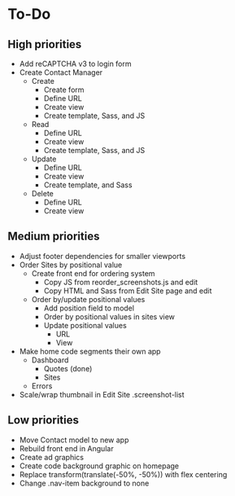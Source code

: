 # To-Do

## High priorities

- Add reCAPTCHA v3 to login form
- Create Contact Manager
  - Create
    - Create form
    - Define URL
    - Create view
    - Create template, Sass, and JS
  - Read
    - Define URL
    - Create view
    - Create template, Sass, and JS
  - Update
    - Define URL
    - Create view
    - Create template, and Sass
  - Delete
    - Define URL
    - Create view

## Medium priorities

- Adjust footer dependencies for smaller viewports
- Order Sites by positional value
  - Create front end for ordering system
    - Copy JS from reorder_screenshots.js and edit
    - Copy HTML and Sass from Edit Site page and edit
  - Order by/update positional values
    - Add position field to model
    - Order by positional values in sites view
    - Update positional values
      - URL
      - View
- Make home code segments their own app
  - Dashboard
    - Quotes (done)
    - Sites
  - Errors
- Scale/wrap thumbnail in Edit Site .screenshot-list

## Low priorities

- Move Contact model to new app
- Rebuild front end in Angular
- Create ad graphics
- Create code background graphic on homepage
- Replace transform(translate(-50%, -50%)) with flex centering
- Change .nav-item background to none
